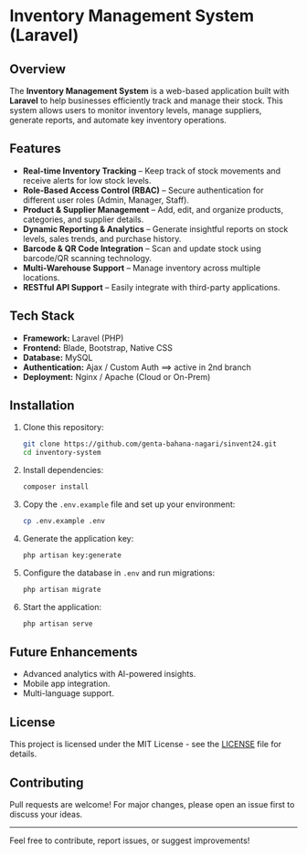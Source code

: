 # Inventory Management System (Laravel)

## Overview
The **Inventory Management System** is a web-based application built with **Laravel** to help businesses efficiently track and manage their stock. This system allows users to monitor inventory levels, manage suppliers, generate reports, and automate key inventory operations.

## Features
- **Real-time Inventory Tracking** – Keep track of stock movements and receive alerts for low stock levels.
- **Role-Based Access Control (RBAC)** – Secure authentication for different user roles (Admin, Manager, Staff).
- **Product & Supplier Management** – Add, edit, and organize products, categories, and supplier details.
- **Dynamic Reporting & Analytics** – Generate insightful reports on stock levels, sales trends, and purchase history.
- **Barcode & QR Code Integration** – Scan and update stock using barcode/QR scanning technology.
- **Multi-Warehouse Support** – Manage inventory across multiple locations.
- **RESTful API Support** – Easily integrate with third-party applications.

## Tech Stack
- **Framework:** Laravel (PHP)
- **Frontend:** Blade, Bootstrap, Native CSS
- **Database:** MySQL
- **Authentication:** Ajax / Custom Auth ==> active in 2nd branch
- **Deployment:** Nginx / Apache (Cloud or On-Prem)

## Installation
1. Clone this repository:
   ```sh
   git clone https://github.com/genta-bahana-nagari/sinvent24.git
   cd inventory-system
   ```
2. Install dependencies:
   ```sh
   composer install
   ```
3. Copy the `.env.example` file and set up your environment:
   ```sh
   cp .env.example .env
   ```
4. Generate the application key:
   ```sh
   php artisan key:generate
   ```
5. Configure the database in `.env` and run migrations:
   ```sh
   php artisan migrate
   ```
6. Start the application:
   ```sh
   php artisan serve
   ```

## Future Enhancements
- Advanced analytics with AI-powered insights.
- Mobile app integration.
- Multi-language support.

## License
This project is licensed under the MIT License - see the [LICENSE](LICENSE) file for details.

## Contributing
Pull requests are welcome! For major changes, please open an issue first to discuss your ideas.

---
Feel free to contribute, report issues, or suggest improvements!


